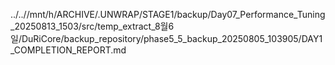 ../..//mnt/h/ARCHIVE/.UNWRAP/STAGE1/backup/Day07_Performance_Tuning_20250813_1503/src/temp_extract_8월6일/DuRiCore/backup_repository/phase5_5_backup_20250805_103905/DAY1_COMPLETION_REPORT.md